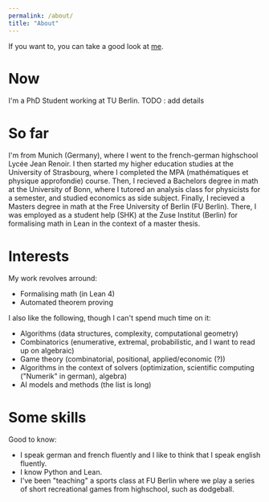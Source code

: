 ```yaml
---
permalink: /about/
title: "About"
---
```


If you want to, you can take a good look at [me](https://happyves.github.io/assets/images/ProfilYves.jpg).


# Now

I'm a PhD Student working at TU Berlin. TODO : add details


# So far

I'm from Munich (Germany), where I went to the french-german highschool Lycée Jean Renoir. I then started my higher education studies at the University of Strasbourg, where I completed the MPA (mathématiques et physique approfondie) course. Then, I recieved a Bachelors degree in math at the University of Bonn, where I tutored an analysis class for physicists for a semester, and studied economics as side subject. Finally, I recieved a Masters degree in math at the Free University of Berlin (FU Berlin). There, I was employed as a student help (SHK) at the Zuse Institut (Berlin) for formalising math in Lean in the context of a master thesis.


# Interests

My work revolves arround:
- Formalising math (in Lean 4)
- Automated theorem proving

I also like the following, though I can't spend much time on it:
- Algorithms (data structures, complexity, computational geometry)
- Combinatorics (enumerative, extremal, probabilistic, and I want to read up on algebraic)
- Game theory (combinatorial, positional, applied/economic (?))
- Algorithms in the context of solvers (optimization, scientific computing ("Numerik" in german), algebra)
- AI models and methods (the list is long)


# Some skills

Good to know:
- I speak german and french fluently and I like to think that I speak english fluently.
- I know Python and Lean. 
- I've been "teaching" a sports class at FU Berlin where we play a series of short recreational games from highschool, such as dodgeball. 
